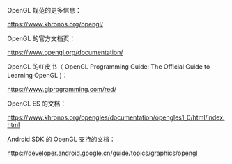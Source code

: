 OpenGL 规范的更多信息：

<https://www.khronos.org/opengl/>

OpenGL 的官方文档页：

<https://www.opengl.org/documentation/>

OpenGL 的红皮书（ OpenGL Programming Guide: The Official Guide to Learning OpenGL )：

<https://www.glprogramming.com/red/>

OpenGL ES 的文档：

<https://www.khronos.org/opengles/documentation/opengles1_0/html/index.html>

Android SDK 的 OpenGL 支持的文档：

<https://developer.android.google.cn/guide/topics/graphics/opengl>